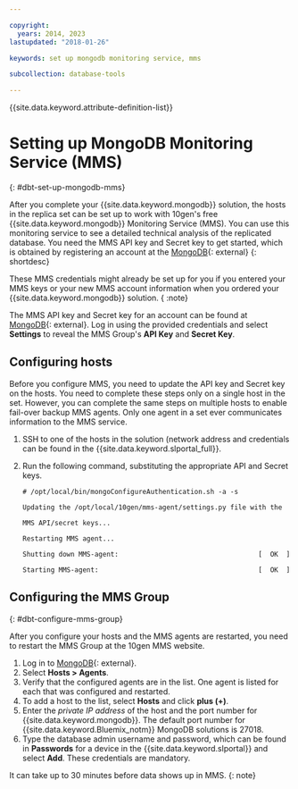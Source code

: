 ```yaml
---

copyright:
  years: 2014, 2023
lastupdated: "2018-01-26"

keywords: set up mongodb monitoring service, mms

subcollection: database-tools

---
```


{{site.data.keyword.attribute-definition-list}}

# Setting up MongoDB Monitoring Service (MMS)
{: #dbt-set-up-mongodb-mms}

After you complete your {{site.data.keyword.mongodb}} solution, the hosts in the replica set can be set up to work with 10gen's free {{site.data.keyword.mongodb}} Monitoring Service (MMS). You can use this monitoring service to see a detailed technical analysis of the replicated database. You need the MMS API key and Secret key to get started, which is obtained by registering an account at the [MongoDB](https://www.mongodb.com/){: external}
{: shortdesc}

These MMS credentials might already be set up for you if you entered your MMS keys or your new MMS account information when you ordered your {{site.data.keyword.mongodb}} solution.
{ :note}

The MMS API key and Secret key for an account can be found at [MongoDB](https://www.mongodb.com/){: external}. Log in using the provided credentials and select **Settings** to reveal the MMS Group's **API Key** and **Secret Key**.

## Configuring hosts

Before you configure MMS, you need to update the API key and Secret key on the hosts. You need to complete these steps only on a single host in the set. However, you can complete the same steps on multiple hosts to enable fail-over backup MMS agents. Only one agent in a set ever communicates information to the MMS service.

1. SSH to one of the hosts in the solution (network address and credentials can be found in the {{site.data.keyword.slportal_full}}.
2. Run the following command, substituting the appropriate API and Secret keys.

   `# /opt/local/bin/mongoConfigureAuthentication.sh -a -s`

   `Updating the /opt/local/10gen/mms-agent/settings.py file with the`

   `MMS API/secret keys...`

   `Restarting MMS agent...`

   `Shutting down MMS-agent:                                   [  OK  ]`

   `Starting MMS-agent:                                        [  OK  ]`

## Configuring the MMS Group
{: #dbt-configure-mms-group}

After you configure your hosts and the MMS agents are restarted, you need to restart the MMS Group at the 10gen MMS website.

1. Log in to [MongoDB](https://www.mongodb.com/){: external}.
2. Select **Hosts > Agents**.
3. Verify that the configured agents are in the list. One agent is listed for each that was configured and restarted.
4. To add a host to the list, select **Hosts** and click **plus (+)**.
5. Enter the *private IP address* of the host and the port number for {{site.data.keyword.mongodb}}. The default port number for {{site.data.keyword.Bluemix_notm}} MongoDB solutions is 27018.
6. Type the database admin username and password, which can be found in **Passwords** for a device in the {{site.data.keyword.slportal}} and select **Add**. These credentials are mandatory.

It can take up to 30 minutes before data shows up in MMS.
{: note}
